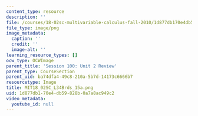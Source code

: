 ```yaml
---
content_type: resource
description: ''
file: /courses/18-02sc-multivariable-calculus-fall-2010/1d877db170e4db59828b0a7a8ac949c2_MIT18_02SC_L34Brds_15a.png
file_type: image/png
image_metadata:
  caption: ''
  credit: ''
  image-alt: ''
learning_resource_types: []
ocw_type: OCWImage
parent_title: 'Session 100: Unit 2 Review'
parent_type: CourseSection
parent_uid: ba74dfa4-49c8-210a-5b7d-14173c6666b7
resourcetype: Image
title: MIT18_02SC_L34Brds_15a.png
uid: 1d877db1-70e4-db59-828b-0a7a8ac949c2
video_metadata:
  youtube_id: null
---
```

